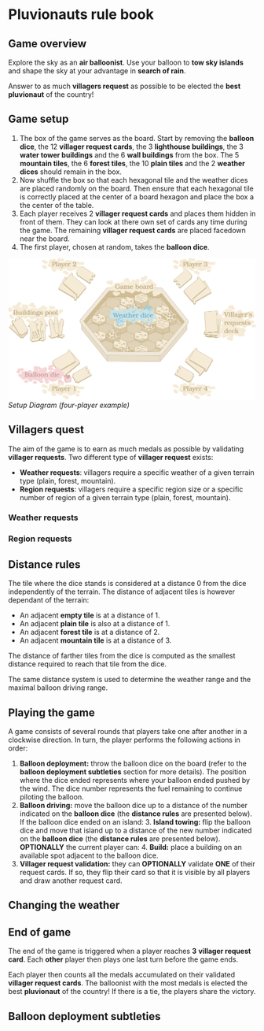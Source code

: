 # Pluvionauts rule book

## Game overview

Explore the sky as an **air balloonist**.
Use your balloon to **tow sky islands** and shape the sky at your advantage in **search of rain**.

Answer to as much **villagers request** as possible to be elected the **best pluvionaut** of the country!

## Game setup

[//]: # (<img align="right" width="500" src="./images/setup.svg">)

1. The box of the game serves as the board. Start by removing the **balloon dice**, the 12 **villager request cards**, the 3 **lighthouse buildings**, the 3 **water tower buildings** and the 6 **wall buildings** from the box. 
The 5 **mountain tiles**, the 6 **forest tiles**, the 10 **plain tiles** and the 2 **weather dices** should remain in the box.
2. Now shuffle the box so that each hexagonal tile and the weather dices are placed randomly on the board. Then ensure that each hexagonal tile is correctly placed at the center of a board hexagon and place the box a the center of the table.
3. Each player receives 2 **villager request cards** and places them hidden in front of them. They can look at there own set of cards any time during the game. The remaining **villager request cards** are placed facedown near the board.
4. The first player, chosen at random, takes the **balloon dice**.

![Game setup](./images/setup.svg)
*Setup Diagram (four-player example)*

## Villagers quest

The aim of the game is to earn as much medals as possible by validating **villager requests**.
Two different type of **villager request** exists:
* **Weather requests**: villagers require a specific weather of a given terrain type (plain, forest, mountain).
* **Region requests**: villagers require a specific region size or a specific number of region of a given terrain type (plain, forest, mountain).

### Weather requests

### Region requests

## Distance rules

The tile where the dice stands is considered at a distance 0 from the dice independently of the terrain.
The distance of adjacent tiles is however dependant of the terrain:
* An adjacent **empty tile** is at a distance of 1.
* An adjacent **plain tile** is also at a distance of 1.
* An adjacent **forest tile** is at a distance of 2.
* An adjacent **mountain tile** is at a distance of 3.

The distance of farther tiles from the dice is computed as the smallest distance required to reach that tile from the dice.

The same distance system is used to determine the weather range and the maximal balloon driving range.

## Playing the game

A game consists of several rounds that players take one after another in a clockwise direction.
In turn, the player performs the following actions in order:
1. **Balloon deployment:** throw the balloon dice on the board (refer to the **balloon deployment subtleties** section for more details). The position where the dice ended represents where your balloon ended pushed by the wind. The dice number represents the fuel remaining to continue piloting the balloon.
2. **Balloon driving:** move the balloon dice up to a distance of the number indicated on the **balloon dice** (the **distance rules** are presented below).
If the balloon dice ended on an island:
	3. **Island towing:** flip the balloon dice and move that island up to a distance of the new number indicated on the **balloon dice** (the **distance rules** are presented below).
**OPTIONALLY** the current player can:
	4. **Build:** place a building on an available spot adjacent to the balloon dice.
5. **Villager request validation:** they can **OPTIONALLY** validate **ONE** of their request cards. If so, they flip their card so that it is visible by all players and draw another request card.

## Changing the weather



## End of game

The end of the game is triggered when a player reaches **3** **villager request card**. 
Each **other** player then plays one last turn before the game ends.

Each player then counts all the medals accumulated on their validated **villager request cards**.
The balloonist with the most medals is elected the best **pluvionaut** of the country!
If there is a tie, the players share the victory.

## Balloon deployment subtleties
